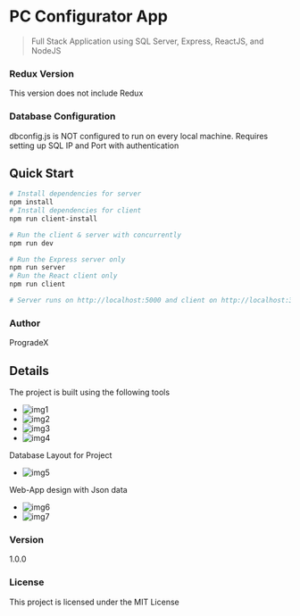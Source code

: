 # PC Configurator App

> Full Stack Application using SQL Server, Express, ReactJS, and NodeJS

### Redux Version
This version does not include Redux 

### Database Configuration
dbconfig.js is NOT configured to run on every local machine. Requires setting up SQL IP and Port with authentication 

## Quick Start

``` bash
# Install dependencies for server
npm install
# Install dependencies for client
npm run client-install

# Run the client & server with concurrently
npm run dev

# Run the Express server only
npm run server
# Run the React client only
npm run client

# Server runs on http://localhost:5000 and client on http://localhost:3000
```

### Author
ProgradeX

## Details
The project is built using the following tools
- ![img1](https://github.com/ProgradeX/)
- ![img2](https://github.com/ProgradeX/)
- ![img3](https://github.com/ProgradeX/)
- ![img4](https://github.com/ProgradeX/)

Database Layout for Project 
- ![img5](https://github.com/ProgradeX/)

Web-App design with Json data
- ![img6](https://github.com/ProgradeX/)
- ![img7](https://github.com/ProgradeX/)

### Version
1.0.0

### License
This project is licensed under the MIT License
